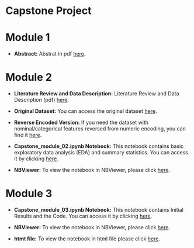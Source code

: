 # Capstone Project

# Module 1

- **Abstract:** Abstrat in pdf [here](/PANG_Assig01_abstract.pdf).

# Module 2

- **Literature Review and Data Description:** Literature Review and Data Description (pdf) [here](/Pang_module2_LitRev.pdf).
  
- **Original Dataset:** You can access the original dataset [here](/data.csv).

- **Reverse Encoded Version:** If you need the dataset with nominal/categorical features reversed from numeric encoding, you can find it [here](/data_cat.csv).

- **Capstone_module_02.ipynb Notebook:** This notebook contains basic exploratory data analysis (EDA) and summary statistics. You can access it by clicking [here](/Capstone_module_02.ipynb).

- **NBViewer:** To view the notebook in NBViewer, please click [here](https://nbviewer.org/github/bryantoca/capstone_project/blob/59ae45b4d4dfe117d56f179768cb4a20a5cb9d6c/Capstone_module_02.ipynb).

# Module 3

- **Capstone_module_03.ipynb Notebook:** This notebook contains Initial Results and the Code. You can access it by clicking [here](/Capstone_module_03.ipynb).

- **NBViewer:** To view the notebook in NBViewer, please click [here](https://nbviewer.org/github/bryantoca/capstone_project/blob/198cff0fb860009344891394b731a42a99b3a7ba/Capstone_module_03.ipynb).


- **htmt file:** To view the notebook in html file please click [here](/Capstone_module_03.html).
